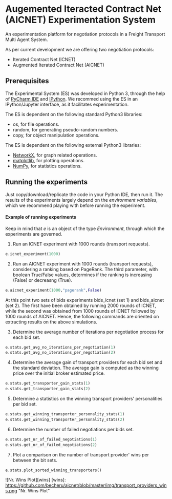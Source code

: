 # Augemented Iteracted Contract Net (AICNET) Experimentation System

An experimentation platform for negotiation protocols in a  Freight Transport Multi Agent System.

As per current development we are offering two negotiation protocols:
- Iterated Contract Net (ICNET)
- Augmented Iterated Contract Net (AICNET)

## Prerequisites

The Experimental System (ES) was developed in Python 3, through the help of [PyCharm IDE](https://www.jetbrains.com/pycharm/) and [IPython](https://ipython.org/). We recommed using the ES in an IPython/Jupyter interface, as it facilitates experimentation.

The ES is dependent on the following standard Python3 libraries:
- os, for file operations.
- random, for generating pseudo-random numbers.
- copy, for object manipulation operations.

The ES is dependent on the following external Python3 libraries:
- [NetworkX](https://networkx.github.io/documentation/networkx-1.10/index.html), for graph related operations.
- [matplotlib](https://matplotlib.org/), for plotting operations.
- [NumPy](https://www.numpy.org/), for statistics operations.

## Running the experiments

Just copy/download/replicate the code in your Python IDE, then run it. The results of the experiments largely depend on the _environment variables_, which we recommend playing with before running the experiment.  

#### Example of running experiments

Keep in mind that _e_ is an object of the type _Environment_, through which the experiments are governed.

1. Run an ICNET experiment with 1000 rounds (transport requests).
``` python
e.icnet_experiment(1000)
```

2. Run an AICNET experiment with 1000 rounds (transport requests), considering a ranking based on PageRank. The third parameter, with boolean True/False values, determines if the ranking is increasing (False) or decreasng (True).
``` python
e.aicnet_experiment(1000,"pagerank",False)
```

At this point two sets of bids experiments bids_icnet (set 1) and bids_aicnet (set 2). The first have been obtained by running 2000 rounds of ICNET, while the second was obtained from 1000 rounds of ICNET followed by 1000 rounds of AICNET. Hence, the following commands are oriented on extracting results on the above simulations.

3. Determine the average number of iterations per negotiation process for each bid set.
``` python
e.stats.get_avg_no_iterations_per_negotiation(1)
e.stats.get_avg_no_iterations_per_negotiation(2)
```

4. Determine the average gain of transport providers for each bid set and the standard deviation. The average gain is computed as the winning price over the initial broker estimated price.
``` python
e.stats.get_transporter_gain_stats(1)
e.stats.get_transporter_gain_stats(2)
```

5. Determine a statistics on the winning transport providers' personalities per bid set.
``` python
e.stats.get_winning_transporter_personality_stats(1)
e.stats.get_winning_transporter_personality_stats(2)
```

6. Determine the number of failed negotiations per bids set.
``` python
e.stats.get_nr_of_failed_negotiations(1)
e.stats.get_nr_of_failed_negotiations(2)
```

7. Plot a comparison on the number of transport provider' wins per between the bit sets.
``` python
e.stats.plot_sorted_winning_transporters()
```
![Nr. Wins Plot][wins]
[wins]: https://github.com/becheru/aicnet/blob/master/img/transport_providers_wins.png "Nr. Wins Plot"

